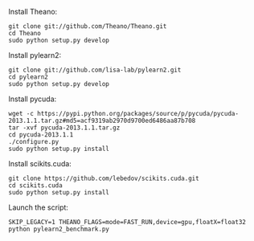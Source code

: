 Install Theano:
```
git clone git://github.com/Theano/Theano.git
cd Theano
sudo python setup.py develop
```

Install pylearn2:
```
git clone git://github.com/lisa-lab/pylearn2.git
cd pylearn2
sudo python setup.py develop
```

Install pycuda:
```
wget -c https://pypi.python.org/packages/source/p/pycuda/pycuda-2013.1.1.tar.gz#md5=acf9319ab2970d9700ed6486aa87b708
tar -xvf pycuda-2013.1.1.tar.gz
cd pycuda-2013.1.1
./configure.py
sudo python setup.py install
```

Install scikits.cuda:
```
git clone https://github.com/lebedov/scikits.cuda.git
cd scikits.cuda
sudo python setup.py install
```

Launch the script:
```
SKIP_LEGACY=1 THEANO_FLAGS=mode=FAST_RUN,device=gpu,floatX=float32 python pylearn2_benchmark.py
```
